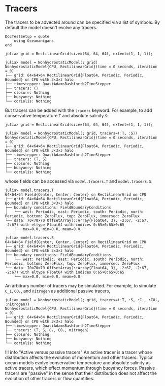 # Tracers

The tracers to be advected around can be specified via a list of symbols. By default the model doesn't evolve any
tracers.

```@meta
DocTestSetup = quote
    using Oceananigans
end
```

```jldoctest tracers
julia> grid = RectilinearGrid(size=(64, 64, 64), extent=(1, 1, 1));

julia> model = NonhydrostaticModel(; grid)
NonhydrostaticModel{CPU, RectilinearGrid}(time = 0 seconds, iteration = 0)
├── grid: 64×64×64 RectilinearGrid{Float64, Periodic, Periodic, Bounded} on CPU with 3×3×3 halo
├── timestepper: QuasiAdamsBashforth2TimeStepper
├── tracers: ()
├── closure: Nothing
├── buoyancy: Nothing
└── coriolis: Nothing
```

But tracers can be added with the `tracers` keyword.
For example, to add conservative temperature `T` and absolute salinity `S`:

```jldoctest tracers
julia> grid = RectilinearGrid(size=(64, 64, 64), extent=(1, 1, 1));

julia> model = NonhydrostaticModel(; grid, tracers=(:T, :S))
NonhydrostaticModel{CPU, RectilinearGrid}(time = 0 seconds, iteration = 0)
├── grid: 64×64×64 RectilinearGrid{Float64, Periodic, Periodic, Bounded} on CPU with 3×3×3 halo
├── timestepper: QuasiAdamsBashforth2TimeStepper
├── tracers: (T, S)
├── closure: Nothing
├── buoyancy: Nothing
└── coriolis: Nothing
```

whose fields can be accessed via `model.tracers.T` and `model.tracers.S`.

```jldoctest tracers
julia> model.tracers.T
64×64×64 Field{Center, Center, Center} on RectilinearGrid on CPU
├── grid: 64×64×64 RectilinearGrid{Float64, Periodic, Periodic, Bounded} on CPU with 3×3×3 halo
├── boundary conditions: FieldBoundaryConditions
│   └── west: Periodic, east: Periodic, south: Periodic, north: Periodic, bottom: ZeroFlux, top: ZeroFlux, immersed: ZeroFlux
└── data: 70×70×70 OffsetArray(::Array{Float64, 3}, -2:67, -2:67, -2:67) with eltype Float64 with indices 0:65×0:65×0:65
    └── max=0.0, min=0.0, mean=0.0

julia> model.tracers.S
64×64×64 Field{Center, Center, Center} on RectilinearGrid on CPU
├── grid: 64×64×64 RectilinearGrid{Float64, Periodic, Periodic, Bounded} on CPU with 3×3×3 halo
├── boundary conditions: FieldBoundaryConditions
│   └── west: Periodic, east: Periodic, south: Periodic, north: Periodic, bottom: ZeroFlux, top: ZeroFlux, immersed: ZeroFlux
└── data: 70×70×70 OffsetArray(::Array{Float64, 3}, -2:67, -2:67, -2:67) with eltype Float64 with indices 0:65×0:65×0:65
    └── max=0.0, min=0.0, mean=0.0
```

An arbitrary number of tracers may be simulated. For example, to simulate
``C_1``, ``CO₂``, and `nitrogen` as additional passive tracers,

```jldoctest tracers
julia> model = NonhydrostaticModel(; grid, tracers=(:T, :S, :C₁, :CO₂, :nitrogen))
NonhydrostaticModel{CPU, RectilinearGrid}(time = 0 seconds, iteration = 0)
├── grid: 64×64×64 RectilinearGrid{Float64, Periodic, Periodic, Bounded} on CPU with 3×3×3 halo
├── timestepper: QuasiAdamsBashforth2TimeStepper
├── tracers: (T, S, C₁, CO₂, nitrogen)
├── closure: Nothing
├── buoyancy: Nothing
└── coriolis: Nothing
```

!!! info "Active versus passive tracers"
    An active tracer is a tracer whose distribution affects the evolution of momentum and other tracers.
    Typical ocean models evolve conservative temperature and absolute salinity as active tracers,
    which effect momentum through buoyancy forces.
    Passive tracers are "passive" in the sense that their distribution does not affect
    the evolution of other tracers or flow quantities.
